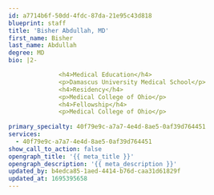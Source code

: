 ```yaml
---
id: a7714b6f-50dd-4fdc-87da-21e95c43d818
blueprint: staff
title: 'Bisher Abdullah, MD'
first_name: Bisher
last_name: Abdullah
degree: MD
bio: |2-

              <h4>Medical Education</h4>
              <p>Damascus University Medical School</p>
              <h4>Residency</h4>
              <p>Medical College of Ohio</p>
              <h4>Fellowship</h4>
              <p>Medical College of Ohio</p>
          
primary_specialty: 40f79e9c-a7a7-4e4d-8ae5-0af39d764451
services:
  - 40f79e9c-a7a7-4e4d-8ae5-0af39d764451
show_call_to_action: false
opengraph_title: '{{ meta_title }}'
opengraph_description: '{{ meta_description }}'
updated_by: b4edca85-1aed-4414-b76d-caa31d61829f
updated_at: 1695395658
---
```

